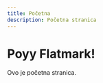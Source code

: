 ```yaml
---
title: Početna
description: Početna stranica
---
```


# Poyy Flatmark!

Ovo je početna stranica.










